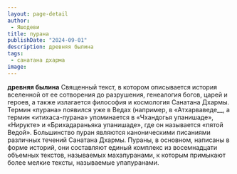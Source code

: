 ```yaml
---
layout: page-detail
author:
 - Яшодеви
title: пурана
publishDate: "2024-09-01"
description: древняя былина
tags:
 - санатана дхарма
image: 
---
```


__древняя былина__
Священный текст, в котором описывается история вселенной от ее сотворения до разрушения, генеалогия богов, царей и героев¸ а также излагается философия и космология Санатана Дхармы. Термин «пурана» появился уже в Ведах (например, в «Атхарваведе__, а термин «итихаса-пурана» упоминается в «Чхандогья упанишаде», «Нирукте» и «Брихадараньяка упанишаде», где он называется «пятой Ведой». Большинство пуран являются каноническими писаниями различных течений Санатана Дхармы. Пураны, в основном, написаны в форме историй, они составляют единый комплекс из восемнадцати объемных текстов, называемых махапуранами, к которым примыкают более мелкие тексты, называемые упапуранами.

